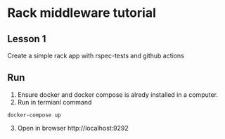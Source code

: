 # Rack middleware tutorial
## Lesson 1
Create a simple rack app with rspec-tests and github actions

## Run
1. Ensure docker and docker compose is alredy installed in a computer.
2. Run in termianl command
```
docker-compose up
```
3. Open in browser http://localhost:9292
